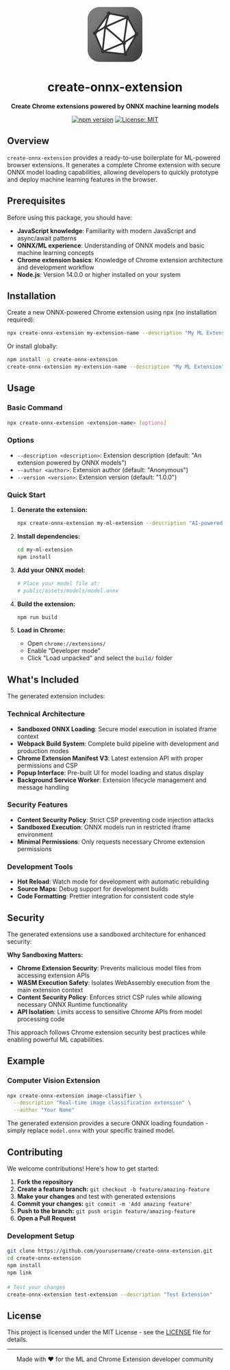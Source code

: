 <div align="center">
  <img src="templates/public/icons/icon128.png" alt="ONNX Extension Generator" width="128" height="128">
  
  # create-onnx-extension
  
  **Create Chrome extensions powered by ONNX machine learning models**
  
  [![npm version](https://badge.fury.io/js/create-onnx-extension.svg)](https://www.npmjs.com/package/create-onnx-extension)
  [![License: MIT](https://img.shields.io/badge/License-MIT-yellow.svg)](https://opensource.org/licenses/MIT)
</div>

## Overview

`create-onnx-extension` provides a ready-to-use boilerplate for ML-powered browser extensions. It generates a complete Chrome extension with secure ONNX model loading capabilities, allowing developers to quickly prototype and deploy machine learning features in the browser.

## Prerequisites

Before using this package, you should have:

- **JavaScript knowledge**: Familiarity with modern JavaScript and async/await patterns
- **ONNX/ML experience**: Understanding of ONNX models and basic machine learning concepts
- **Chrome extension basics**: Knowledge of Chrome extension architecture and development workflow
- **Node.js**: Version 14.0.0 or higher installed on your system

## Installation

Create a new ONNX-powered Chrome extension using npx (no installation required):

```bash
npx create-onnx-extension my-extension-name --description "My ML Extension" --author "Your Name" --version "1.0.0"
```

Or install globally:

```bash
npm install -g create-onnx-extension
create-onnx-extension my-extension-name --description "My ML Extension" --author "Your Name"
```

## Usage

### Basic Command

```bash
npx create-onnx-extension <extension-name> [options]
```

### Options

- `--description <description>`: Extension description (default: "An extension powered by ONNX models")
- `--author <author>`: Extension author (default: "Anonymous") 
- `--version <version>`: Extension version (default: "1.0.0")

### Quick Start

1. **Generate the extension:**
   ```bash
   npx create-onnx-extension my-ml-extension --description "AI-powered browser extension"
   ```

2. **Install dependencies:**
   ```bash
   cd my-ml-extension
   npm install
   ```

3. **Add your ONNX model:**
   ```bash
   # Place your model file at:
   # public/assets/models/model.onnx
   ```

4. **Build the extension:**
   ```bash
   npm run build
   ```

5. **Load in Chrome:**
   - Open `chrome://extensions/`
   - Enable "Developer mode"
   - Click "Load unpacked" and select the `build/` folder

## What's Included

The generated extension includes:

### Technical Architecture
- **Sandboxed ONNX Loading**: Secure model execution in isolated iframe context
- **Webpack Build System**: Complete build pipeline with development and production modes
- **Chrome Extension Manifest V3**: Latest extension API with proper permissions and CSP
- **Popup Interface**: Pre-built UI for model loading and status display
- **Background Service Worker**: Extension lifecycle management and message handling

### Security Features
- **Content Security Policy**: Strict CSP preventing code injection attacks
- **Sandboxed Execution**: ONNX models run in restricted iframe environment
- **Minimal Permissions**: Only requests necessary Chrome extension permissions

### Development Tools
- **Hot Reload**: Watch mode for development with automatic rebuilding
- **Source Maps**: Debug support for development builds
- **Code Formatting**: Prettier integration for consistent code style

## Security

The generated extensions use a sandboxed architecture for enhanced security:

**Why Sandboxing Matters:**
- **Chrome Extension Security**: Prevents malicious model files from accessing extension APIs
- **WASM Execution Safety**: Isolates WebAssembly execution from the main extension context  
- **Content Security Policy**: Enforces strict CSP rules while allowing necessary ONNX Runtime functionality
- **API Isolation**: Limits access to sensitive Chrome APIs from model processing code

This approach follows Chrome extension security best practices while enabling powerful ML capabilities.

## Example

### Computer Vision Extension
```bash
npx create-onnx-extension image-classifier \
  --description "Real-time image classification extension" \
  --author "Your Name"
```

The generated extension provides a secure ONNX loading foundation - simply replace `model.onnx` with your specific trained model.

## Contributing

We welcome contributions! Here's how to get started:

1. **Fork the repository**
2. **Create a feature branch:** `git checkout -b feature/amazing-feature`
3. **Make your changes** and test with generated extensions
4. **Commit your changes:** `git commit -m 'Add amazing feature'`  
5. **Push to the branch:** `git push origin feature/amazing-feature`
6. **Open a Pull Request**

### Development Setup

```bash
git clone https://github.com/yourusername/create-onnx-extension.git
cd create-onnx-extension
npm install
npm link

# Test your changes
create-onnx-extension test-extension --description "Test Extension"
```

## License

This project is licensed under the MIT License - see the [LICENSE](LICENSE) file for details.

---

<div align="center">
  Made with ❤️ for the ML and Chrome Extension developer community
</div>